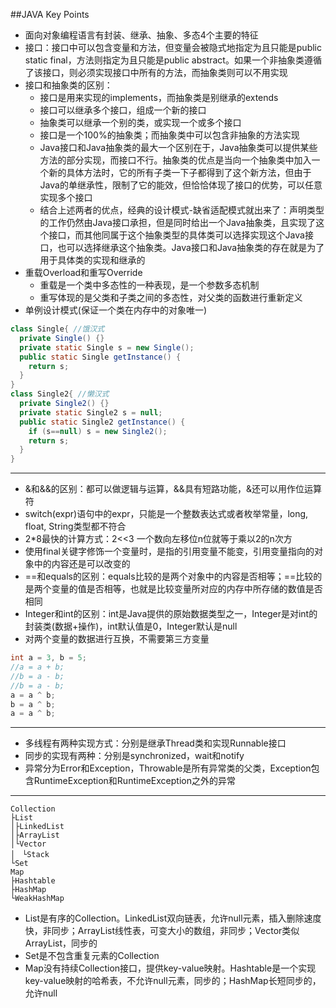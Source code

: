 ##JAVA Key Points

* 面向对象编程语言有封装、继承、抽象、多态4个主要的特征
* 接口：接口中可以包含变量和方法，但变量会被隐式地指定为且只能是public static final，方法则指定为且只能是public abstract。如果一个非抽象类遵循了该接口，则必须实现接口中所有的方法，而抽象类则可以不用实现
* 接口和抽象类的区别：
  * 接口是用来实现的implements，而抽象类是别继承的extends
  * 接口可以继承多个接口，组成一个新的接口
  * 抽象类可以继承一个别的类，或实现一个或多个接口
  * 接口是一个100%的抽象类；而抽象类中可以包含非抽象的方法实现
  * Java接口和Java抽象类的最大一个区别在于，Java抽象类可以提供某些方法的部分实现，而接口不行。抽象类的优点是当向一个抽象类中加入一个新的具体方法时，它的所有子类一下子都得到了这个新方法，但由于Java的单继承性，限制了它的能效，但恰恰体现了接口的优势，可以任意实现多个接口
  * 结合上述两者的优点，经典的设计模式-缺省适配模式就出来了：声明类型的工作仍然由Java接口承担，但是同时给出一个Java抽象类，且实现了这个接口，而其他同属于这个抽象类型的具体类可以选择实现这个Java接口，也可以选择继承这个抽象类。Java接口和Java抽象类的存在就是为了用于具体类的实现和继承的
* 重载Overload和重写Override
  * 重载是一个类中多态性的一种表现，是一个参数多态机制
  * 重写体现的是父类和子类之间的多态性，对父类的函数进行重新定义
* 单例设计模式(保证一个类在内存中的对象唯一)
```java
class Single{ //饿汉式
  private Single() {}
  private static Single s = new Single();
  public static Single getInstance() {
    return s;
  }
}
class Single2{ //懒汉式
  private Single2() {}
  private static Single2 s = null;
  public static Single2 getInstance() {
    if (s==null) s = new Single2();
    return s;
  }
}
```

*******

* &和&&的区别：都可以做逻辑与运算，&&具有短路功能，&还可以用作位运算符
* switch(expr)语句中的expr，只能是一个整数表达式或者枚举常量，long, float, String类型都不符合
* 2*8最快的计算方式：2<<3 一个数向左移位n位就等于乘以2的n次方
* 使用final关键字修饰一个变量时，是指的引用变量不能变，引用变量指向的对象中的内容还是可以改变的
* ==和equals的区别：equals比较的是两个对象中的内容是否相等；==比较的是两个变量的值是否相等，也就是比较变量所对应的内存中所存储的数值是否相同
* Integer和int的区别：int是Java提供的原始数据类型之一，Integer是对int的封装类(数据+操作)，int默认值是0，Integer默认是null
* 对两个变量的数据进行互换，不需要第三方变量
```java
int a = 3, b = 5;
//a = a + b;
//b = a - b;
//b = a - b;
a = a ^ b;
b = a ^ b;
a = a ^ b;
```

*******

* 多线程有两种实现方式：分别是继承Thread类和实现Runnable接口
* 同步的实现有两种：分别是synchronized，wait和notify
* 异常分为Error和Exception，Throwable是所有异常类的父类，Exception包含RuntimeException和RuntimeException之外的异常

*******

```
Collection
├List
│├LinkedList
│├ArrayList
│└Vector
│　└Stack
└Set
Map
├Hashtable
├HashMap
└WeakHashMap
```
* List是有序的Collection。LinkedList双向链表，允许null元素，插入删除速度快，非同步；ArrayList线性表，可变大小的数组，非同步；Vector类似ArrayList，同步的
* Set是不包含重复元素的Collection
* Map没有持续Collection接口，提供key-value映射。Hashtable是一个实现key-value映射的哈希表，不允许null元素，同步的；HashMap长短同步的，允许null
